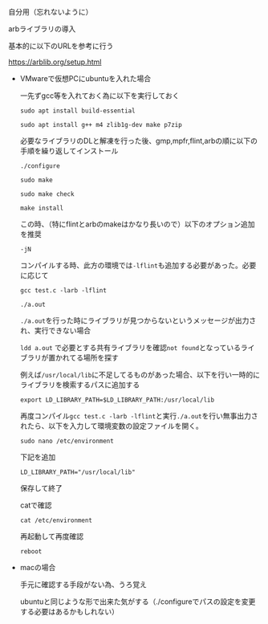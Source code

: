 自分用（忘れないように）

arbライブラリの導入

基本的に以下のURLを参考に行う

<https://arblib.org/setup.html>


* VMwareで仮想PCにubuntuを入れた場合
    
    一先ずgcc等を入れておく為に以下を実行しておく

    `sudo apt install build-essential`

    `sudo apt install g++ m4 zlib1g-dev make p7zip`

    必要なライブラリのDLと解凍を行った後、gmp,mpfr,flint,arbの順に以下の手順を繰り返してインストール

    `./configure`

    `sudo make`

    `sudo make check`

    `make install`

    この時、（特にflintとarbのmakeはかなり長いので）以下のオプション追加を推奨

    `-jN`

    コンパイルする時、此方の環境では`-lflint`も追加する必要があった。必要に応じて

    `gcc test.c -larb -lflint`

    `./a.out`

    `./a.out`を行った時にライブラリが見つからないというメッセージが出力され、実行できない場合

    `ldd a.out` で必要とする共有ライブラリを確認`not found`となっているライブラリが置かれてる場所を探す

    例えば`/usr/local/lib`に不足してるものがあった場合、以下を行い一時的にライブラリを検索するパスに追加する

    `export LD_LIBRARY_PATH=$LD_LIBRARY_PATH:/usr/local/lib`

    再度コンパイル`gcc test.c -larb -lflint`と実行`./a.out`を行い無事出力されたら、以下を入力して環境変数の設定ファイルを開く。

    `sudo nano /etc/environment`

    下記を追加

    `LD_LIBRARY_PATH="/usr/local/lib"`

    保存して終了

    catで確認

    `cat /etc/environment`

    再起動して再度確認

    `reboot`

* macの場合

    手元に確認する手段がない為、うろ覚え

    ubuntuと同じような形で出来た気がする（./configureでパスの設定を変更する必要はあるかもしれない）